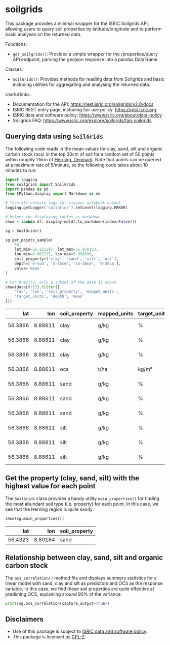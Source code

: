 # soilgrids

This package provides a minimal wrapper for the ISRIC Soilgrids API, allowing 
users to query soil properties by latitude/longitude and to perform basic 
analyses on the returned data.

Functions:

*   `get_soilgrids()`: Provides a simple wrapper for the /properties/query
    API endpoint, parsing the geojson response into a pandas DataFrame.
        
Classes:

*   `SoilGrids()`: Provides methods for reading data from Soilgrids and basic 
    including utilities for aggregating and analysing the returned data.

Useful links:

*   Documentation for the API: <https://rest.isric.org/soilgrids/v2.0/docs>
*   ISRIC REST entry page, including fair use policy: <https://rest.isric.org>
*   ISRIC data and software policy: <https://www.isric.org/about/data-policy>
*   Soilgrids FAQ: <https://www.isric.org/explore/soilgrids/faq-soilgrids>

## Querying data using `SoilGrids`

The following code reads in the mean values for clay, sand, silt and organic 
carbon stock (ocs) in the top 30cm of soil for a random set of 50 points 
within roughly 25km of 
[Herning, Denmark](https://en.wikipedia.org/wiki/Herning). Note that points can 
be queried at a maximum rate of 5/minute, so the following code takes about 10 
minutes to run:


```python
import logging
from soilgrids import SoilGrids
import pandas as pd
from IPython.display import Markdown as md

# Turn off console logs for cleaner notebook output
logging.getLogger('soilgrids').setLevel(logging.ERROR)

# Helper for displaying tables as markdown
show = lambda df: display(md(df.to_markdown(index=False)))

sg = SoilGrids()

sg.get_points_sample(
    50,
    lat_min=56.225297, lat_max=55.958103,
    lon_min=8.662215, lon_max=9.354390,
    soil_property=['clay', 'sand', 'silt', 'ocs'],
    depth=['0-5cm', '5-15cm', '15-30cm', '0-30cm'],
    value='mean'
)

# For brevity, only a subset of the data is shown
show(data[0:15].filter([
    'lat', 'lon', 'soil_property', 'mapped_units', 
    'target_units', 'depth', 'mean'
]))
```


|     lat |     lon | soil_property   | mapped_units   | target_units   | depth   |   mean |
|--------:|--------:|:----------------|:---------------|:---------------|:--------|-------:|
| 56.3866 | 8.88611 | clay            | g/kg           | %              | 0-5cm   |    120 |
| 56.3866 | 8.88611 | clay            | g/kg           | %              | 5-15cm  |    117 |
| 56.3866 | 8.88611 | clay            | g/kg           | %              | 15-30cm |    111 |
| 56.3866 | 8.88611 | ocs             | t/ha           | kg/m²          | 0-30cm  |     69 |
| 56.3866 | 8.88611 | sand            | g/kg           | %              | 0-5cm   |    719 |
| 56.3866 | 8.88611 | sand            | g/kg           | %              | 5-15cm  |    727 |
| 56.3866 | 8.88611 | sand            | g/kg           | %              | 15-30cm |    726 |
| 56.3866 | 8.88611 | silt            | g/kg           | %              | 0-5cm   |    161 |
| 56.3866 | 8.88611 | silt            | g/kg           | %              | 5-15cm  |    156 |
| 56.3866 | 8.88611 | silt            | g/kg           | %              | 15-30cm |    163 |


## Get the property (clay, sand, silt) with the highest value for each point

The `SoilGrids` class provides a handy utility `main_properties()` for finding
the most abundant soil type (i.e. property) for each point. In this case, we
see that the Herning region is quite sandy:


```python
show(sg.main_properties())
```


|     lat |     lon | soil_property   |
|--------:|--------:|:----------------|
| 56.4323 | 8.80164 | sand            |


## Relationship between clay, sand, silt and organic carbon stock

The `ocs_correlation()` method fits and displays summary statistics for a linear 
model with sand, clay and silt as predictors and OCS as the response variable. 
In this case, we find these soil properties are quite effective at predicting 
OCS, explaining around 90% of the variance:


```python
print(sg.ocs_correlation(capture_output=True))
```

## Disclaimers

*   Use of this package is subject to [ISRIC data and software policy](https://www.isric.org/about/data-policy).
*   This package is licensed as [GPL-2](LICENSE).
